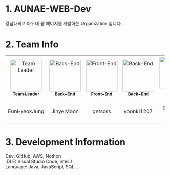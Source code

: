 # 1. AUNAE-WEB-Dev 
강남대학교 아우내 웹 페이지를 개발하는 Organization 입니다.

# 2. Team Info
<center>
	<table>
		<tbody>
			<tr>
				<td align="center"><a href="https://github.com/EunHyeokJung"><img src="https://avatars.githubusercontent.com/u/69712631?v=4" width="100px;" alt="Team Leader"/><br /><sub><b>Team Leader</b></sub><br /></a><br><p>EunHyeokJung</p></td>
				<td align="center"><a href="https://github.com/Dev-JihyeMoon"><img src="https://avatars2.githubusercontent.com/u/67064571?v=4?s=100" width="100px;" alt="Back-End"/><br /><sub><b>Back-End</b></sub><br /></a><br><p>Jihye Moon</p></td>
				<td align="center"><a href="https://github.com/getsoss"><img src="https://avatars.githubusercontent.com/u/117377350?v=4" width="100px;" alt="Front-End"/><br /><sub><b>Front-End</b></sub><br /></a><br><p>getsoss</p></td>
				<td align="center"><a href="https://github.com/yoonki1207"><img src="https://avatars.githubusercontent.com/u/17930226?v=4" width="100px;" alt="Back-End"/><br /><sub><b>Back-End</b></sub><br /></a><br><p>yoonki1207</p></td>
				<td align="center"><a href="https://github.com/zkdl2727"><img src="https://avatars.githubusercontent.com/u/99383331?v=4" width="100px;" alt="Back-End"/><br /><sub><b>Back-End</b></sub><br /></a><br><p>Seong-Su Kim</p></td>
			</tr>
		</tbody>
	</table>
</center>

<!-- markdownlint-restore -->
<!-- prettier-ignore-end -->

<!-- ALL-CONTRIBUTORS-LIST:END -->

# 3. Development Information
Dev: GitHub, AWS, Nothon   
IDLE: Visual Studio Code, InteilJ   
Language: Java, JavaScript, SQL ..    

